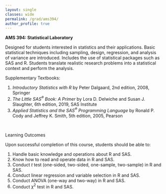 ```yaml
---
layout: single
classes: wide
permalink: /grad/ams394/
author_profile: true
---
```


**AMS 394: Statistical Laboratory**

Designed for students interested in statistics and their applications. Basic statistical techniques including sampling, design, regression, and analysis of variance are introduced. Includes the use of statistical packages such as SAS and R. Students translate realistic research problems into a statistical context and perform the analysis.

Supplementary Textbooks:
1. *Introductory Statistics with R* by Peter Dalgaard, 2nd edition, 2008, Springer
2. *The Little SAS<sup>&reg;</sup> Book: A Primer* by Lora D. Delwiche and Susan J. Slaughter, 6th edition, 2019, SAS Institute
2. *Applied Statistics and the SAS<sup>&reg;</sup> Programming Language* by Ronald P. Cody and Jeffrey K. Smith, 5th edition, 2005, Pearson
 
<br/>

Learning Outcomes

Upon successful completion of this course, students should be able to:
1. Handle basic knowledge and operations about R and SAS.
2. Know how to read and operate data in R and SAS.
3. Conduct $t$ test (one-sided, two-sided, one-sample, two-sample) in R and SAS.
4. Conduct linear regression and variable selection in R and SAS.
5. Conduct ANOVA (one-way and two-way) in R and SAS.
6. Conduct $\chi^2$ test in R and SAS.

